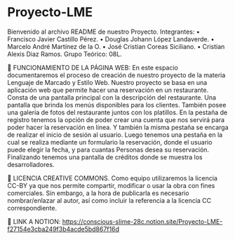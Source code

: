 # Proyecto-LME
Bienvenido al archivo README de nuestro Proyecto.
Integrantes:
•	Francisco Javier Castillo Pérez.
•	Douglas Johann López Landaverde.
•	Marcelo André Martínez de la O.
•	José Cristian Coreas Siciliano.
•	Cristian Alexis Diaz Ramos.
Grupo Teórico: 08L.

	FUNCIONAMIENTO DE LA PÁGINA WEB:
En este espacio documentaremos el proceso de creación de nuestro proyecto de la materia Lenguaje de Marcado y Estilo Web. 
Nuestro proyecto se basa en una aplicación web que permite hacer una reservación en un restaurante. 
Consta de una pantalla principal con la descripción del restaurante. Una pantalla que brinda los menús disponibles para los clientes. 
También posee una galería de fotos del restaurante juntos con los platillos. 
En la pestaña de registro tenemos la opción de poder crear una cuenta que nos servirá para poder hacer la reservación en línea. 
Y también la misma pestaña se encarga de realizar el inicio de sesión al usuario. 
Luego tenemos una pestaña en la cual se realiza mediante un formulario la reservación, donde el usuario puede elegir la fecha, y para cuantas
Personas desea su reservación. 
Finalizando tenemos una pantalla de créditos donde se muestra los desarrolladores. 

	LICENCIA CREATIVE COMMONS.
Como equipo utilizaremos la licencia CC-BY ya que nos permite compartir, modificar o usar la obra con fines comerciales. Sin embargo, a la hora de publicarla es necesario nombrar/enlazar al autor, así como incluir la referencia a la licencia CC correspondiente. 



	LINK A NOTION:
https://conscious-slime-28c.notion.site/Proyecto-LME-f27154e3cba249f3b4acde5bd867f16d

